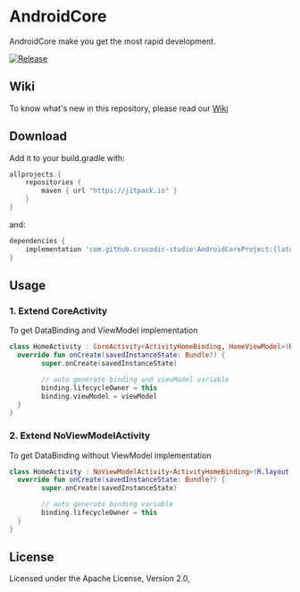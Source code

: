 # AndroidCore
AndroidCore make you get the most rapid development.

[![Release](https://jitpack.io/v/yzzzd/androidcore-lite.svg)](https://jitpack.io/#crocodic-studio/AndroidCoreProject)

## Wiki
To know what's new in this repository, please read our [Wiki](https://github.com/yzzzd/androidcore/wiki)

## Download
Add it to your build.gradle with:
```gradle
allprojects {
    repositories {
        maven { url "https://jitpack.io" }
    }
}
```
and:

```gradle
dependencies {
    implementation 'com.github.crocodic-studio:AndroidCoreProject:{latest version}'
}
```

## Usage

### 1. Extend CoreActivity
To get DataBinding and ViewModel implementation
```kotlin
class HomeActivity : CoreActivity<ActivityHomeBinding, HomeViewModel>(R.layout.activity_home) {
  override fun onCreate(savedInstanceState: Bundle?) {
        super.onCreate(savedInstanceState)

        // auto generate binding and viewModel variable
        binding.lifecycleOwner = this
        binding.viewModel = viewModel
  }
}
```

### 2. Extend NoViewModelActivity
To get DataBinding without ViewModel implementation
```kotlin
class HomeActivity : NoViewModelActivity<ActivityHomeBinding>(R.layout.activity_home) {
  override fun onCreate(savedInstanceState: Bundle?) {
        super.onCreate(savedInstanceState)

        // auto generate binding variable
        binding.lifecycleOwner = this
  }
}
```

## License
Licensed under the Apache License, Version 2.0,
